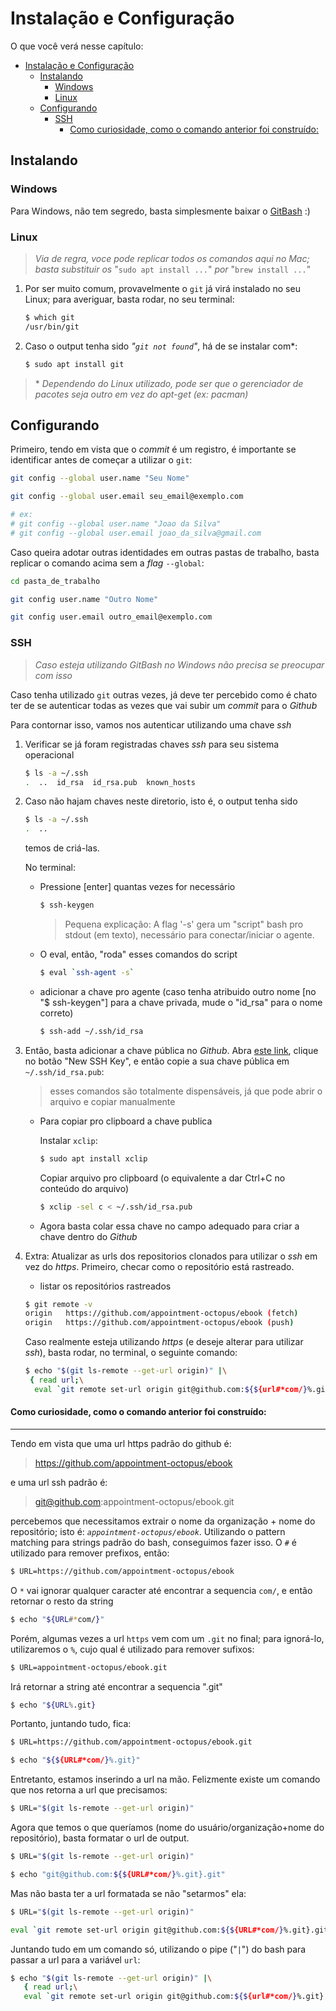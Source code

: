 # Instalação e Configuração

O que você verá nesse capítulo:

- [Instalação e Configuração](#instalação-e-configuração)
  - [Instalando](#instalando)
    - [Windows](#windows)
    - [Linux](#linux)
  - [Configurando](#configurando)
    - [SSH](#ssh)
      - [Como curiosidade, como o comando anterior foi construído:](#como-curiosidade-como-o-comando-anterior-foi-construído)

## Instalando

### Windows

Para Windows, não tem segredo, basta simplesmente baixar o [GitBash](https://git-scm.com/downloads) :)

### Linux

> *Via de regra, voce pode replicar todos os comandos aqui no Mac; basta substituir os* "`sudo apt install ...`" *por*  "`brew install ...`"

1. Por ser muito comum, provavelmente o `git` já virá instalado no seu Linux; para averiguar, basta rodar, no seu terminal:

   ```bash
   $ which git
   /usr/bin/git
   ```

1. Caso o output tenha sido *"`git not found`"*, há de se instalar com*:

   ```bash
   $ sudo apt install git
   ```

> \* *Dependendo do Linux utilizado, pode ser que o gerenciador de pacotes seja outro em vez do apt-get (ex: pacman)*

## Configurando

Primeiro, tendo em vista que o *commit* é um registro, é importante se identificar antes de começar a utilizar o `git`:

```bash
git config --global user.name "Seu Nome"
```

```bash
git config --global user.email seu_email@exemplo.com
```

```bash
# ex:
# git config --global user.name "Joao da Silva"
# git config --global user.email joao_da_silva@gmail.com
```

Caso queira adotar outras identidades em outras pastas de trabalho, basta replicar o comando acima sem a *flag* `--global`:

```bash
cd pasta_de_trabalho
```

```bash
git config user.name "Outro Nome"
```

```bash
git config user.email outro_email@exemplo.com
```

### SSH 
> *Caso esteja utilizando GitBash no Windows não precisa se preocupar com isso*

Caso tenha utilizado `git` outras vezes, já deve ter percebido como é chato ter de se autenticar todas as vezes que vai subir um *commit* para o *Github*

Para contornar isso, vamos nos autenticar utilizando uma chave *ssh*

1. Verificar se já foram registradas chaves *ssh* para seu sistema operacional

   ```bash
   $ ls -a ~/.ssh
   .  ..  id_rsa  id_rsa.pub  known_hosts
   ```

2. Caso não hajam chaves neste diretorio, isto é, o output tenha sido

   ```bash
   $ ls -a ~/.ssh
   .  ..
   ```

   temos de criá-las.

   No terminal:

   * Pressione [enter] quantas vezes for necessário

      ```bash
      $ ssh-keygen
      ```

      > Pequena explicação: A flag '-s' gera um "script" bash pro stdout (em texto), necessário para conectar/iniciar o agente. 

   * O eval, então, "roda" esses comandos do script

      ```bash
      $ eval `ssh-agent -s`
      ```

   * adicionar a chave pro agente (caso tenha atribuido outro nome [no "$ ssh-keygen"] para a chave privada, mude o "id_rsa" para o nome correto)

      ```bash
      $ ssh-add ~/.ssh/id_rsa
      ```

3. Então, basta adicionar a chave pública no *Github*. Abra [este link](https://github.com/settings/keys), clique no botão "New SSH Key", e então copie a sua chave pública em `~/.ssh/id_rsa.pub`:

   > esses comandos são totalmente dispensáveis, já que pode abrir o arquivo e copiar manualmente
   * Para copiar pro clipboard a chave publica

      Instalar `xclip`:

      ```bash
      $ sudo apt install xclip
      ```

      Copiar arquivo pro clipboard (o equivalente a dar Ctrl+C no conteúdo do arquivo)

      ```bash
      $ xclip -sel c < ~/.ssh/id_rsa.pub
      ```

   * Agora basta colar essa chave no campo adequado para criar a chave dentro do *Github*

4. Extra: Atualizar as urls dos repositorios clonados para utilizar o *ssh* em vez do *https*. Primeiro, checar como o repositório está rastreado.
   * listar os repositórios rastreados

   ```bash
   $ git remote -v
   origin	https://github.com/appointment-octopus/ebook (fetch)
   origin	https://github.com/appointment-octopus/ebook (push)
   ```

   Caso realmente esteja utilizando *https* (e deseje alterar para utilizar *ssh*), basta rodar, no terminal, o seguinte comando:

   ```bash
   $ echo "$(git ls-remote --get-url origin)" |\
    { read url;\
     eval `git remote set-url origin git@github.com:${${url#*com/}%.git}.git`; } 
   ```

#### Como curiosidade, como o comando anterior foi construído:

-------------

Tendo em vista que uma url https padrão do github é:
> <https://github.com/appointment-octopus/ebook>

e uma url ssh padrão é:
> git@github.com:appointment-octopus/ebook.git

percebemos que necessitamos extrair o nome da organização + nome do repositório; isto é: *`appointment-octopus/ebook`*. Utilizando o pattern matching para strings padrão do bash, conseguimos fazer isso. O `#` é utilizado para remover prefixos, então:

```bash
$ URL=https://github.com/appointment-octopus/ebook
```

O `*` vai ignorar qualquer caracter até encontrar a sequencia `com/`, e então retornar o resto da string
```bash
$ echo "${URL#*com/}"
```

Porém, algumas vezes a url `https` vem com um `.git` no final; para ignorá-lo, utilizaremos o `%`, cujo qual é utilizado para remover sufixos:

```bash
$ URL=appointment-octopus/ebook.git
```

Irá retornar a string até encontrar a sequencia ".git"
```bash
$ echo "${URL%.git}
```

Portanto, juntando tudo, fica:

```bash
$ URL=https://github.com/appointment-octopus/ebook.git
```

```bash
$ echo "${${URL#*com/}%.git}"
```

Entretanto, estamos inserindo a url na mão. Felizmente existe um comando que nos retorna a url que precisamos:

```bash
$ URL="$(git ls-remote --get-url origin)"
```

Agora que temos o que queríamos (nome do usuário/organização+nome do repositório), basta formatar o url de output.

```bash
$ URL="$(git ls-remote --get-url origin)"
```

```bash
$ echo "git@github.com:${${URL#*com/}%.git}.git"
```

Mas não basta ter a url formatada se não "setarmos" ela:

```bash
$ URL="$(git ls-remote --get-url origin)"
```

```bash
eval `git remote set-url origin git@github.com:${${URL#*com/}%.git}.git`
```

Juntando tudo em um comando só, utilizando o pipe ("`|`") do bash para passar a url para a variável `url`:

```bash
$ echo "$(git ls-remote --get-url origin)" |\
   { read url;\
   eval `git remote set-url origin git@github.com:${${url#*com/}%.git}.git`; } 
```
